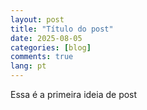 ```yaml
---
layout: post
title: "Título do post"
date: 2025-08-05
categories: [blog]
comments: true
lang: pt
---
```

Essa é a primeira ideia de post